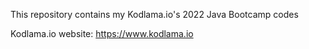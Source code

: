 This repository contains my Kodlama.io's 2022 Java Bootcamp codes

Kodlama.io website: https://www.kodlama.io

